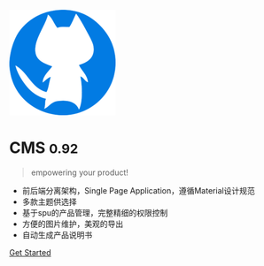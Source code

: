 
![logo](_media/icon.png)

# CMS <small>0.92</small>

> empowering your product!

* 前后端分离架构，Single Page Application，遵循Material设计规范
* 多款主题供选择 
* 基于spu的产品管理，完整精细的权限控制
* 方便的图片维护，美观的导出
* 自动生成产品说明书

<!-- [CMS](http://10.98.10.166) -->
[Get Started](#标题)